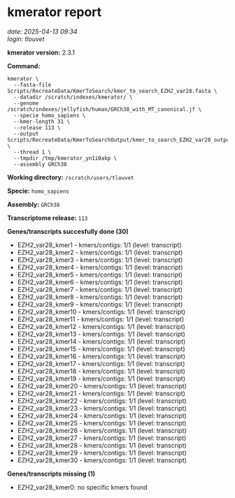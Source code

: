 # kmerator report
*date: 2025-04-13 09:34*  
*login: tlouvet*

**kmerator version:** 2.3.1

**Command:**

```
kmerator \
  --fasta-file Scripts/RecreateData/KmerToSearch/kmer_to_search_EZH2_var28.fasta \
  --datadir /scratch/indexes/kmerator/ \
  --genome /scratch/indexes/jellyfish/human/GRCh38_with_MT_canonical.jf \
  --specie homo_sapiens \
  --kmer-length 31 \
  --release 113 \
  --output Scripts/RecreateData/KmerToSearchOutput/kmer_to_search_EZH2_var28_output \
  --thread 1 \
  --tmpdir /tmp/kmerator_yn1i0akp \
  --assembly GRCh38
```

**Working directory:** `/scratch/users/tlouvet`

**Specie:** `homo_sapiens`

**Assembly:** `GRCh38`

**Transcriptome release:** `113`

**Genes/transcripts succesfully done (30)**

- EZH2_var28_kmer1 - kmers/contigs: 1/1 (level: transcript)
- EZH2_var28_kmer2 - kmers/contigs: 1/1 (level: transcript)
- EZH2_var28_kmer3 - kmers/contigs: 1/1 (level: transcript)
- EZH2_var28_kmer4 - kmers/contigs: 1/1 (level: transcript)
- EZH2_var28_kmer5 - kmers/contigs: 1/1 (level: transcript)
- EZH2_var28_kmer6 - kmers/contigs: 1/1 (level: transcript)
- EZH2_var28_kmer7 - kmers/contigs: 1/1 (level: transcript)
- EZH2_var28_kmer8 - kmers/contigs: 1/1 (level: transcript)
- EZH2_var28_kmer9 - kmers/contigs: 1/1 (level: transcript)
- EZH2_var28_kmer10 - kmers/contigs: 1/1 (level: transcript)
- EZH2_var28_kmer11 - kmers/contigs: 1/1 (level: transcript)
- EZH2_var28_kmer12 - kmers/contigs: 1/1 (level: transcript)
- EZH2_var28_kmer13 - kmers/contigs: 1/1 (level: transcript)
- EZH2_var28_kmer14 - kmers/contigs: 1/1 (level: transcript)
- EZH2_var28_kmer15 - kmers/contigs: 1/1 (level: transcript)
- EZH2_var28_kmer16 - kmers/contigs: 1/1 (level: transcript)
- EZH2_var28_kmer17 - kmers/contigs: 1/1 (level: transcript)
- EZH2_var28_kmer18 - kmers/contigs: 1/1 (level: transcript)
- EZH2_var28_kmer19 - kmers/contigs: 1/1 (level: transcript)
- EZH2_var28_kmer20 - kmers/contigs: 1/1 (level: transcript)
- EZH2_var28_kmer21 - kmers/contigs: 1/1 (level: transcript)
- EZH2_var28_kmer22 - kmers/contigs: 1/1 (level: transcript)
- EZH2_var28_kmer23 - kmers/contigs: 1/1 (level: transcript)
- EZH2_var28_kmer24 - kmers/contigs: 1/1 (level: transcript)
- EZH2_var28_kmer25 - kmers/contigs: 1/1 (level: transcript)
- EZH2_var28_kmer26 - kmers/contigs: 1/1 (level: transcript)
- EZH2_var28_kmer27 - kmers/contigs: 1/1 (level: transcript)
- EZH2_var28_kmer28 - kmers/contigs: 1/1 (level: transcript)
- EZH2_var28_kmer29 - kmers/contigs: 1/1 (level: transcript)
- EZH2_var28_kmer30 - kmers/contigs: 1/1 (level: transcript)


**Genes/transcripts missing (1)**

- EZH2_var28_kmer0: no specific kmers found

